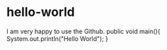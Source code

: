 # hello-world
I am very happy to use the Github.
public void main(){
  System.out.println("Hello World");
}

